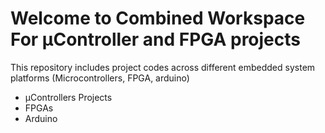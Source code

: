 # Welcome to Combined Workspace For µController and FPGA projects

This repository includes project codes across different embedded system platforms (Microcontrollers, FPGA, arduino)

* µControllers Projects
* FPGAs
* Arduino

